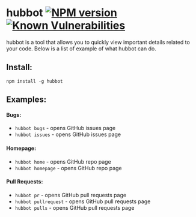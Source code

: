 # hubbot [![NPM version](https://badge.fury.io/js/hubbot.svg)](http://badge.fury.io/js/express-middleware-log) [![Known Vulnerabilities](https://snyk.io/test/github/rrainn/hubbot/badge.svg)](https://snyk.io/test/github/rrainn/hubbot)

hubbot is a tool that allows you to quickly view important details related to your code. Below is a list of example of what hubbot can do.

## Install:

`npm install -g hubbot`

## Examples:

#### Bugs:

-   `hubbot bugs` - opens GitHub issues page
-   `hubbot issues` - opens GitHub issues page

#### Homepage:

-   `hubbot home` - opens GitHub repo page
-   `hubbot homepage` - opens GitHub repo page

#### Pull Requests:

-   `hubbot pr` - opens GitHub pull requests page
-   `hubbot pullrequest` - opens GitHub pull requests page
-   `hubbot pulls` - opens GitHub pull requests page
